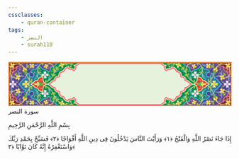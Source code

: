 ```yaml
---
cssclasses:
    - quran-container
tags:
    - النصر
    - surah110
---
```

<div class="quran-container">
<span class="second-border"></span>
<span class="border"></span>
<div class="head-container">
<img src="https://raw.githubusercontent.com/LORDyyyyy/obsidian-the_quran_vault/main/src/webview/surah_head.png" height=100>
<div class="surah-name">
<span class="surah-name-fnt">سورة النصر</span>
</div>
</div>
<div class="quran-content">
<div class="name-of-god"> <p> بِسْمِ اللَّهِ الرَّحْمَنِ الرَّحِيمِ </p></div>
<p>
<span class="sign" id="f1">إِذَا جَاءَ نَصْرُ اللَّهِ وَالْفَتْحُ <span>﴿</span>١<span>﴾</span></span>
<span class="sign" id="f2">وَرَأَيْتَ النَّاسَ يَدْخُلُونَ فِى دِينِ اللَّهِ أَفْوَاجًا <span>﴿</span>٢<span>﴾</span></span>
<span class="sign" id="f3">فَسَبِّحْ بِحَمْدِ رَبِّكَ وَاسْتَغْفِرْهُ إِنَّهُ كَانَ تَوَّابًا <span>﴿</span>٣<span>﴾</span></span>

</p>
</div>
<span class="border" style="margin-top:25px;"></span>
<span class="second-border-bottom"></span>
</div>
